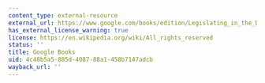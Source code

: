 ```yaml
---
content_type: external-resource
external_url: https://www.google.com/books/edition/Legislating_in_the_Dark/Y_hJCgAAQBAJ?hl=en&gbpv=1
has_external_license_warning: true
license: https://en.wikipedia.org/wiki/All_rights_reserved
status: ''
title: Google Books
uid: 4c48b5a5-885d-4087-88a1-458b7147adcb
wayback_url: ''
---
```

